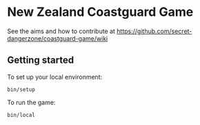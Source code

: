 # New Zealand Coastguard Game

See the aims and how to contribute at https://github.com/secret-dangerzone/coastguard-game/wiki

## Getting started

To set up your local environment:

    bin/setup

To run the game:

    bin/local
